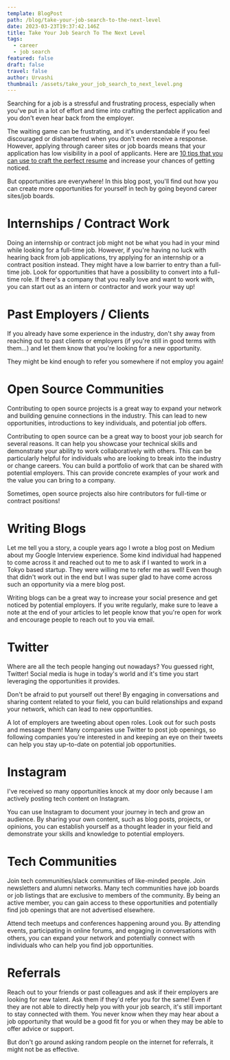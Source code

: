 ```yaml
---
template: BlogPost
path: /blog/take-your-job-search-to-the-next-level
date: 2023-03-23T19:37:42.146Z
title: Take Your Job Search To The Next Level
tags:
  - career
  - job search
featured: false
draft: false
travel: false
author: Urvashi
thumbnail: /assets/take_your_job_search_to_next_level.png
---
```


Searching for a job is a stressful and frustrating process, especially when you've put in a lot of effort and time into crafting the perfect application and you don't even hear back from the employer.

The waiting game can be frustrating, and it's understandable if you feel discouraged or disheartened when you don't even receive a response. However, applying through career sites or job boards means that your application has low visibility in a pool of applicants.
Here are [10 tips that you can use to craft the perfect resume](https://www.thecodedose.com/blog/10-resume-tips-you-need-to-know-before-applying-for-your-next-job) and increase your chances of getting noticed.

But opportunities are everywhere!
In this blog post, you'll find out how you can create more opportunities for yourself in tech by going beyond career sites/job boards.

# Internships / Contract Work

Doing an internship or contract job might not be what you had in your mind while looking for a full-time job.
However, if you're having no luck with hearing back from job applications, try applying for an internship or a contract position instead.
They might have a low barrier to entry than a full-time job.
Look for opportunities that have a possibility to convert into a full-time role.
If there's a company that you really love and want to work with, you can start out as an intern or contractor and work your way up!

# Past Employers / Clients

If you already have some experience in the industry, don't shy away from reaching out to past clients or employers (if you're still in good terms with them...) and let them know that you're looking for a new opportunity.

They might be kind enough to refer you somewhere if not employ you again!

# Open Source Communities

Contributing to open source projects is a great way to expand your network and building genuine connections in the industry.
This can lead to new opportunities, introductions to key individuals, and potential job offers.

Contributing to open source can be a great way to boost your job search for several reasons.
It can help you showcase your technical skills and demonstrate your ability to work collaboratively with others.
This can be particularly helpful for individuals who are looking to break into the industry or change careers.
You can build a portfolio of work that can be shared with potential employers. This can provide concrete examples of your work and the value you can bring to a company.

Sometimes, open source projects also hire contributors for full-time or contract positions!

# Writing Blogs

Let me tell you a story, a couple years ago I wrote a blog post on Medium about my Google Interview experience.
Some kind individual had happened to come across it and reached out to me to ask if I wanted to work in a Tokyo based startup.
They were willing me to refer me as well!
Even though that didn't work out in the end but I was super glad to have come across such an opportunity via a mere blog post.

Writing blogs can be a great way to increase your social presence and get noticed by potential employers.
If you write regularly, make sure to leave a note at the end of your articles to let people know that you're open for work and encourage people to reach out to you via email.

# Twitter

Where are all the tech people hanging out nowadays? You guessed right, Twitter!
Social media is huge in today's world and it's time you start leveraging the opportunities it provides.

Don't be afraid to put yourself out there!
By engaging in conversations and sharing content related to your field, you can build relationships and expand your network, which can lead to new opportunities.

A lot of employers are tweeting about open roles. Look out for such posts and message them!
Many companies use Twitter to post job openings, so following companies you're interested in and keeping an eye on their tweets can help you stay up-to-date on potential job opportunities.

# Instagram

I've received so many opportunities knock at my door only because I am actively posting tech content on Instagram.

You can use Instagram to document your journey in tech and grow an audience.
By sharing your own content, such as blog posts, projects, or opinions, you can establish yourself as a thought leader in your field and demonstrate your skills and knowledge to potential employers.

# Tech Communities

Join tech communities/slack communities of like-minded people.
Join newsletters and alumni networks.
Many tech communities have job boards or job listings that are exclusive to members of the community. By being an active member, you can gain access to these opportunities and potentially find job openings that are not advertised elsewhere.

Attend tech meetups and conferences happening around you.
By attending events, participating in online forums, and engaging in conversations with others, you can expand your network and potentially connect with individuals who can help you find job opportunities.

# Referrals

Reach out to your friends or past colleagues and ask if their employers are looking for new talent.
Ask them if they'd refer you for the same!
Even if they are not able to directly help you with your job search, it's still important to stay connected with them.
You never know when they may hear about a job opportunity that would be a good fit for you or when they may be able to offer advice or support.

But don't go around asking random people on the internet for referrals, it might not be as effective.
